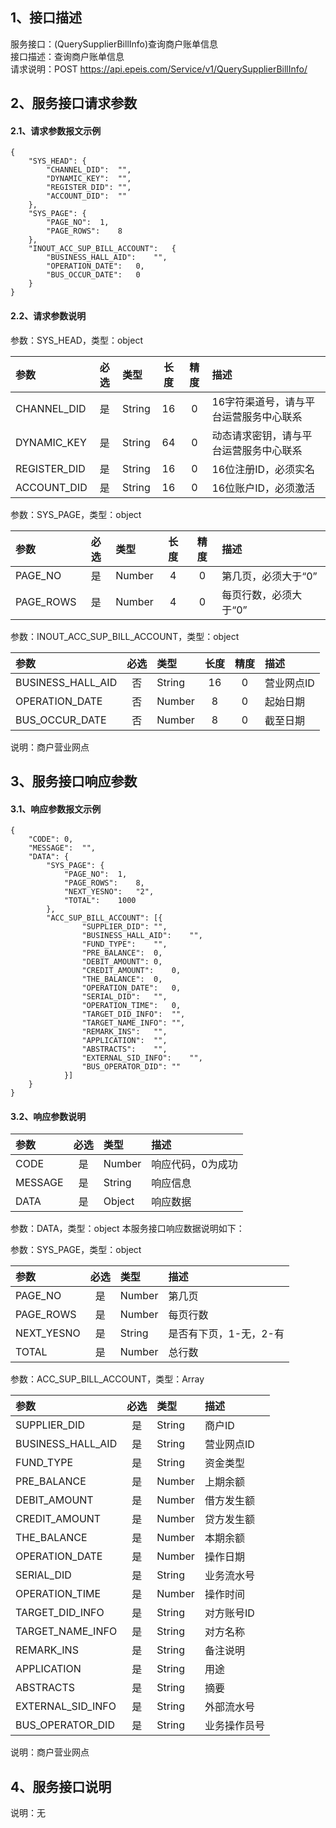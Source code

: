 ## 1、接口描述  
服务接口：(QuerySupplierBillInfo)查询商户账单信息  
接口描述：查询商户账单信息  
请求说明：POST https://api.epeis.com/Service/v1/QuerySupplierBillInfo/  
  
## 2、服务接口请求参数  
#### 2.1、请求参数报文示例  
~~~  
{
	"SYS_HEAD":	{
		"CHANNEL_DID":	"",
		"DYNAMIC_KEY":	"",
		"REGISTER_DID":	"",
		"ACCOUNT_DID":	""
	},
	"SYS_PAGE":	{
		"PAGE_NO":	1,
		"PAGE_ROWS":	8
	},
	"INOUT_ACC_SUP_BILL_ACCOUNT":	{
		"BUSINESS_HALL_AID":	"",
		"OPERATION_DATE":	0,
		"BUS_OCCUR_DATE":	0
	}
}  
~~~  
#### 2.2、请求参数说明  
参数：SYS_HEAD，类型：object  
  
| 参数 | 必选 | 类型 | 长度 | 精度 | 描述 |  
| :----------------- | :----: | :-------- | :----: | :----: | :---------------- |  
| CHANNEL_DID | 是 | String | 16 | 0 | 16字符渠道号，请与平台运营服务中心联系 |  
| DYNAMIC_KEY | 是 | String | 64 | 0 | 动态请求密钥，请与平台运营服务中心联系 |  
| REGISTER_DID      |  是  | String   | 16 | 0 | 16位注册ID，必须实名 |  
| ACCOUNT_DID       |  是  | String   | 16 | 0 | 16位账户ID，必须激活 |  
  
参数：SYS_PAGE，类型：object  
  
| 参数 | 必选 | 类型 | 长度 | 精度 | 描述 |  
| :----------------- | :----: | :-------- | :----: | :----: | :---------------- |  
| PAGE_NO       |  是  | Number   | 4 | 0 | 第几页，必须大于“0” |  
| PAGE_ROWS     |  是  | Number   | 4 | 0 | 每页行数，必须大于“0” |  
  
参数：INOUT_ACC_SUP_BILL_ACCOUNT，类型：object  
  
| 参数              | 必选 | 类型     | 长度 | 精度 | 描述             |  
| :----------------- | :----: | :-------- | :----: | :----: | :---------------- |  
| BUSINESS_HALL_AID |  否  | String   | 16 | 0 | 营业网点ID |  
| OPERATION_DATE |  否  | Number   | 8 | 0 | 起始日期 |  
| BUS_OCCUR_DATE |  否  | Number   | 8 | 0 | 截至日期 |  
  
说明：商户营业网点  
  
## 3、服务接口响应参数  
#### 3.1、响应参数报文示例  
~~~  
{
	"CODE":	0,
	"MESSAGE":	"",
	"DATA":	{
		"SYS_PAGE":	{
			"PAGE_NO":	1,
			"PAGE_ROWS":	8,
			"NEXT_YESNO":	"2",
			"TOTAL":	1000
		},
		"ACC_SUP_BILL_ACCOUNT":	[{
				"SUPPLIER_DID":	"",
				"BUSINESS_HALL_AID":	"",
				"FUND_TYPE":	"",
				"PRE_BALANCE":	0,
				"DEBIT_AMOUNT":	0,
				"CREDIT_AMOUNT":	0,
				"THE_BALANCE":	0,
				"OPERATION_DATE":	0,
				"SERIAL_DID":	"",
				"OPERATION_TIME":	0,
				"TARGET_DID_INFO":	"",
				"TARGET_NAME_INFO":	"",
				"REMARK_INS":	"",
				"APPLICATION":	"",
				"ABSTRACTS":	"",
				"EXTERNAL_SID_INFO":	"",
				"BUS_OPERATOR_DID":	""
			}]
	}
}  
~~~  
#### 3.2、响应参数说明  
  
| 参数              | 必选 | 类型     | 描述             |  
| :----------------- | :----: | :-------- | :---------------- |  
| CODE | 是 | Number | 响应代码，0为成功 |  
| MESSAGE | 是 | String | 响应信息 |  
| DATA | 是 | Object | 响应数据 |  
  
参数：DATA，类型：object 本服务接口响应数据说明如下：  
  
参数：SYS_PAGE，类型：object  
  
| 参数              | 必选 | 类型     | 描述             |  
| :----------------- | :----: | :-------- | :---------------- |  
| PAGE_NO       |  是  | Number   | 第几页 |  
| PAGE_ROWS     |  是  | Number   | 每页行数 |  
| NEXT_YESNO    |  是  | String   | 是否有下页，1-无，2-有 |  
| TOTAL         |  是  | Number   | 总行数 |  
  
参数：ACC_SUP_BILL_ACCOUNT，类型：Array  
  

| 参数              | 必选 | 类型     | 描述             |  
| :----------------- | :----: | :-------- | :---------------- |  
| SUPPLIER_DID |  是  | String   | 商户ID |  
| BUSINESS_HALL_AID |  是  | String   | 营业网点ID |  
| FUND_TYPE |  是  | String   | 资金类型 |  
| PRE_BALANCE |  是  | Number   | 上期余额 |  
| DEBIT_AMOUNT |  是  | Number   | 借方发生额 |  
| CREDIT_AMOUNT |  是  | Number   | 贷方发生额 |  
| THE_BALANCE |  是  | Number   | 本期余额 |  
| OPERATION_DATE |  是  | Number   | 操作日期 |  
| SERIAL_DID |  是  | String   | 业务流水号 |  
| OPERATION_TIME |  是  | Number   | 操作时间 |  
| TARGET_DID_INFO |  是  | String   | 对方账号ID |  
| TARGET_NAME_INFO |  是  | String   | 对方名称 |  
| REMARK_INS |  是  | String   | 备注说明 |  
| APPLICATION |  是  | String   | 用途 |  
| ABSTRACTS |  是  | String   | 摘要 |  
| EXTERNAL_SID_INFO |  是  | String   | 外部流水号 |  
| BUS_OPERATOR_DID |  是  | String   | 业务操作员号 |  
  
说明：商户营业网点  
## 4、服务接口说明  
说明：无  
